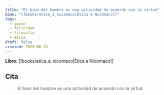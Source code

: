 ```yaml
---
title: "El bien del hombre es una actividad de acuerdo con la virtud"
book: "[[books/etica_a_nicomaco|Ética a Nicómaco]]"
tags:
  - quote
  - felicidad
  - filosofía
  - ética
draft: false
created: 2023-06-23
---
```


**Libro:** [[books/etica_a_nicomaco|Ética a Nicómaco]]

## Cita
> El bien del hombre es una actividad de acuerdo con la virtud
